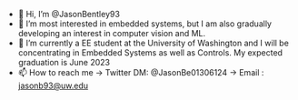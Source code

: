 - 👋 Hi, I’m @JasonBentley93
- 👀 I’m most interested in embedded systems, but I am also gradually developing an interest in computer vision and ML.
- 🌱 I’m currently a EE student at the University of Washington and I will be concentrating in Embedded Systems as well as Controls. My expected graduation is June 2023
- 📫 How to reach me -> Twitter DM: @JasonBe01306124
                     -> Email     : jasonb93@uw.edu

<!---
JasonBentley93/JasonBentley93 is a ✨ special ✨ repository because its `README.md` (this file) appears on your GitHub profile.
You can click the Preview link to take a look at your changes.
--->
